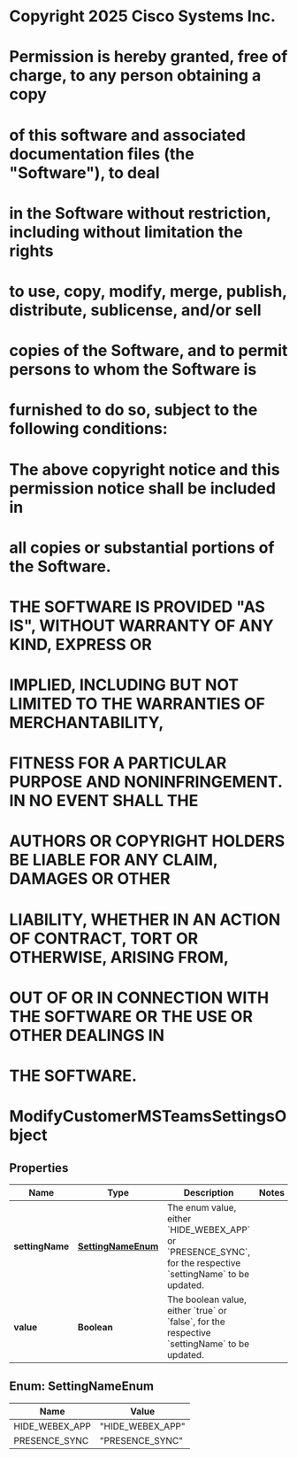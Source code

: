 <!--  Copyright 2025 Cisco Systems Inc.

Permission is hereby granted, free of charge, to any person obtaining a copy
of this software and associated documentation files (the "Software"), to deal
in the Software without restriction, including without limitation the rights
to use, copy, modify, merge, publish, distribute, sublicense, and/or sell
copies of the Software, and to permit persons to whom the Software is
furnished to do so, subject to the following conditions:

The above copyright notice and this permission notice shall be included in
all copies or substantial portions of the Software.

THE SOFTWARE IS PROVIDED "AS IS", WITHOUT WARRANTY OF ANY KIND, EXPRESS OR
IMPLIED, INCLUDING BUT NOT LIMITED TO THE WARRANTIES OF MERCHANTABILITY,
FITNESS FOR A PARTICULAR PURPOSE AND NONINFRINGEMENT. IN NO EVENT SHALL THE
AUTHORS OR COPYRIGHT HOLDERS BE LIABLE FOR ANY CLAIM, DAMAGES OR OTHER
LIABILITY, WHETHER IN AN ACTION OF CONTRACT, TORT OR OTHERWISE, ARISING FROM,
OUT OF OR IN CONNECTION WITH THE SOFTWARE OR THE USE OR OTHER DEALINGS IN
THE SOFTWARE.-->
# Copyright 2025 Cisco Systems Inc.
#
# Permission is hereby granted, free of charge, to any person obtaining a copy
# of this software and associated documentation files (the "Software"), to deal
# in the Software without restriction, including without limitation the rights
# to use, copy, modify, merge, publish, distribute, sublicense, and/or sell
# copies of the Software, and to permit persons to whom the Software is
# furnished to do so, subject to the following conditions:
#
# The above copyright notice and this permission notice shall be included in
# all copies or substantial portions of the Software.
#
# THE SOFTWARE IS PROVIDED "AS IS", WITHOUT WARRANTY OF ANY KIND, EXPRESS OR
# IMPLIED, INCLUDING BUT NOT LIMITED TO THE WARRANTIES OF MERCHANTABILITY,
# FITNESS FOR A PARTICULAR PURPOSE AND NONINFRINGEMENT. IN NO EVENT SHALL THE
# AUTHORS OR COPYRIGHT HOLDERS BE LIABLE FOR ANY CLAIM, DAMAGES OR OTHER
# LIABILITY, WHETHER IN AN ACTION OF CONTRACT, TORT OR OTHERWISE, ARISING FROM,
# OUT OF OR IN CONNECTION WITH THE SOFTWARE OR THE USE OR OTHER DEALINGS IN
# THE SOFTWARE.



# ModifyCustomerMSTeamsSettingsObject


## Properties

| Name | Type | Description | Notes |
|------------ | ------------- | ------------- | -------------|
|**settingName** | [**SettingNameEnum**](#SettingNameEnum) | The enum value, either &#x60;HIDE_WEBEX_APP&#x60; or &#x60;PRESENCE_SYNC&#x60;, for the respective &#x60;settingName&#x60; to be updated. |  |
|**value** | **Boolean** | The boolean value, either &#x60;true&#x60; or &#x60;false&#x60;, for the respective &#x60;settingName&#x60; to be updated. |  |



## Enum: SettingNameEnum

| Name | Value |
|---- | -----|
| HIDE_WEBEX_APP | &quot;HIDE_WEBEX_APP&quot; |
| PRESENCE_SYNC | &quot;PRESENCE_SYNC&quot; |




